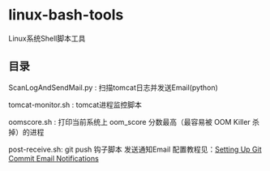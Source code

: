# linux-bash-tools
Linux系统Shell脚本工具

## 目录
ScanLogAndSendMail.py : 扫描tomcat日志并发送Email(python)

tomcat-monitor.sh : tomcat进程监控脚本

oomscore.sh : 打印当前系统上 oom_score 分数最高（最容易被 OOM Killer 杀掉）的进程

post-receive.sh: git push 钩子脚本 发送通知Email 配置教程见：[Setting Up Git Commit Email Notifications](http://www.systutorials.com/1473/setting-up-git-commit-email-notification/)


